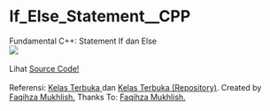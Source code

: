 # If_Else_Statement__CPP
Fundamental C++: Statement If dan Else <br>
<img src="https://github.com/RizkyKhapidsyah/If_Else_Statement__CPP/blob/master/Result/Capture.PNG"><br><br>
Lihat <a href="https://github.com/RizkyKhapidsyah/If_Else_Statement__CPP/blob/master/Source.cpp">Source Code!</a><br><br>
Referensi: <a href="https://www.youtube.com/user/faqihzamukhlish"> Kelas Terbuka </a> dan <a href="https://github.com/kelasterbuka"> Kelas Terbuka (Repository)</a>. Created by <a href="https://github.com/faqihza">Faqihza Mukhlish.</a> Thanks To: <a href="https://www.youtube.com/channel/UCRGHjysoCemh4y7tCJQs30w/about">Faqihza Mukhlish.</a>
